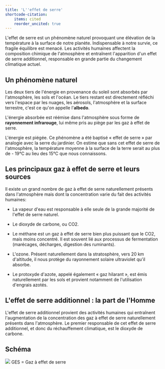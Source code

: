 ```yaml
---
title: 'L''effet de serre'
shortcode-citation:
    items: cited
    reorder_uncited: true
---
```


L'effet de serre est un phénomène naturel provoquant une élévation de la température à la surface de notre planète. Indispensable à notre survie, ce fragile équilibre est menacé. Les activités humaines affectent la composition chimique de l'atmosphère et entraînent l'apparition d'un effet de serre additionnel, responsable en grande partie du changement climatique actuel.

## Un phénomène naturel

Les deux tiers de l'énergie en provenance du soleil sont absorbés par l'atmosphère, les sols et l'océan. Le tiers restant est directement réfléchi vers l'espace par les nuages, les aérosols, l'atmosphère et la surface terrestre, c'est ce qu'on appelle l'**albedo**.

L'énergie absorbée est réémise dans l'atmosphère sous forme de **rayonnement infrarouge**, lui même pris au piège par les gaz à effet de serre. 

L'énergie est piégée. Ce phénomène a été baptisé « effet de serre » par analogie avec la serre du jardinier. On estime que sans cet effet de serre de l'atmosphère, la température moyenne à la surface de la terre serait au plus de - 19°C au lieu des 15°C que nous connaissons.
 



## Les principaux gaz à effet de serre et leurs sources

Il existe un grand nombre de gaz à effet de serre naturellement présents dans l'atmosphère mais dont la concentration varie du fait des activités humaines: 

* La vapeur d'eau est responsable à elle seule de la grande majorité de l'effet de serre naturel. 

* Le dioxyde de carbone, ou CO2.

* Le méthane est un gaz à effet de serre bien plus puissant que le CO2, mais moins concentré. Il est souvent lié aux processus de fermentation (marécages, décharges, digestion des ruminants).

* L'ozone. Présent naturellement dans la stratosphère, vers 20 km d'altitude, il nous protège du rayonnement solaire ultraviolet qu'il absorbe.

* Le protoxyde d'azote, appelé également « gaz hilarant », est émis naturellement par les sols et provient notamment de l'utilisation d'engrais azotés.
 


## L'effet de serre additionnel : la part de l'Homme

L'effet de serre additionnel provient des activités humaines qui entraînent l'augmentation de la concentration des gaz à effet de serre naturellement présents dans l'atmosphère. Le premier responsable de cet effet de serre additionnel, et donc du réchauffement climatique, est le dioxyde de carbone. 


## Schéma

![](http://www.auvergne-rhone-alpes.developpement-durable.gouv.fr/IMG/png/phenomene-2.png)
GES = Gaz à effet de serre

